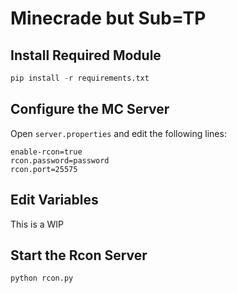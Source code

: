 # Minecrade but Sub=TP

## Install Required Module

```py
pip install -r requirements.txt
```

## Configure the MC Server

Open `server.properties` and edit the following lines:

```text
enable-rcon=true
rcon.password=password
rcon.port=25575
```

## Edit Variables

This is a WIP

## Start the Rcon Server

```cli
python rcon.py
```

